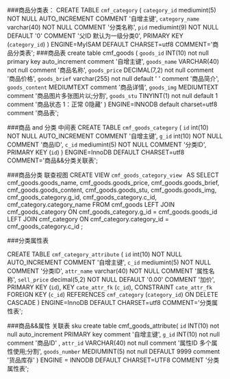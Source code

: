 ###商品分类表：
CREATE TABLE `cmf_category` (
  `category_id` mediumint(5) NOT NULL AUTO_INCREMENT COMMENT '自增主键',
  `category_name` varchar(40) NOT NULL COMMENT '分类名称',
  `pid` mediumint(9) NOT NULL DEFAULT '0' COMMENT '父ID 默认为一级分类0',
  PRIMARY KEY (`category_id`)
) ENGINE=MyISAM DEFAULT CHARSET=utf8 COMMENT='商品分类表';
###商品表
create table cmf_goods (
`goods_id` INT(10)  not null primary key auto_increment comment '自增主键',
`goods_name` VARCHAR(40) not null comment '商品名称',
`goods_price` DECIMAL(7,2) not null comment '商品价格',
`goods_brief` varchar(255) not null default ' ' comment '商品简介',
`goods_content` MEDIUMTEXT   comment '商品详情',
`goods_img` MEDIUMTEXT comment  '商品图片多张图片以;分割',
`goods_stu` TINYINT(1) not null default 1 comment '商品状态 1：正常 0隐藏'
) ENGINE=INNODB default charset=utf8  comment '商品表';

###商品 and 分类 中间表
CREATE TABLE `cmf_goods_category` (
  `id` int(10) NOT NULL AUTO_INCREMENT COMMENT '自增主键',
  `g_id` int(10) NOT NULL COMMENT '商品ID',
  `c_id` mediumint(5) NOT NULL COMMENT '分类ID',
  PRIMARY KEY (`id`)
) ENGINE=InnoDB DEFAULT CHARSET=utf8 COMMENT='商品&&分类关联表';

###商品分类 联查视图
CREATE VIEW `cmf_goods_category_view ` AS 
SELECT
cmf_goods.goods_name,
cmf_goods.goods_price,
cmf_goods.goods_brief,
cmf_goods.goods_content,
cmf_goods.goods_stu,
cmf_goods.goods_img,
cmf_goods_category.g_id,
cmf_goods_category.c_id,
cmf_category.category_name
FROM
cmf_goods
LEFT JOIN cmf_goods_category ON cmf_goods_category.g_id = cmf_goods.goods_id
LEFT JOIN cmf_category ON cmf_category.category_id = cmf_goods_category.c_id ;

###分类属性表

CREATE TABLE `cmf_category_attribute` (
  `id` int(10) NOT NULL AUTO_INCREMENT COMMENT '自增主键',
  `c_id` mediumint(5) NOT NULL COMMENT '分类ID',
  `attr_name` varchar(40) NOT NULL COMMENT '属性名称',
  `sell_price` decimal(5,2) NOT NULL DEFAULT '0.00' COMMENT '加价',
  PRIMARY KEY (`id`),
  KEY `cate_attr_fk` (`c_id`),
  CONSTRAINT `cate_attr_fk` FOREIGN KEY (`c_id`) REFERENCES `cmf_category` (`category_id`) ON DELETE CASCADE
) ENGINE=InnoDB DEFAULT CHARSET=utf8 COMMENT='分类属性表';



###商品&&属性 关联表   sku
create table cmf_goods_attribute(
`id` INT(10) not null auto_increment PRIMARY key comment '自增主键',
`g_id` INT(10) not null comment '商品ID' ,
`attr_id` VARCHAR(40) not null comment '属性ID 多个属性使用;分割',
`goods_number` MEDIUMINT(5)  not null  DEFAULT 9999 comment '货品库存'
) ENGINE = INNODB DEFAULT CHARSET=UTF8 COMMENT '分类属性表';